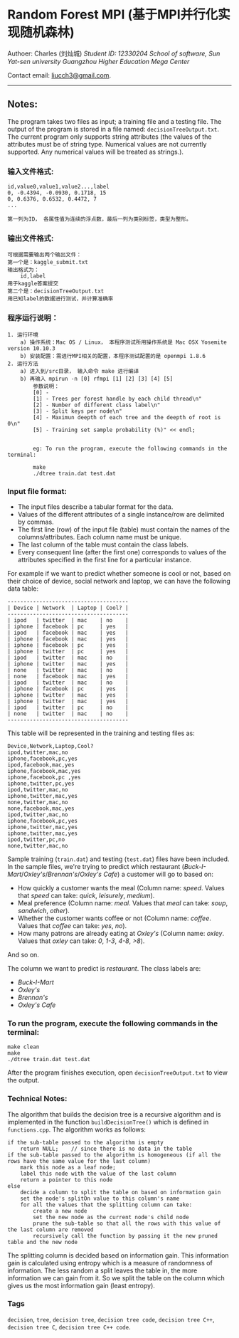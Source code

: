 Random Forest MPI (基于MPI并行化实现随机森林)
===========================================

Authoer: Charles (刘灿城)
*Student ID: 12330204*
*School of software, Sun Yat-sen university*
*Guangzhou Higher Education Mega Center*  

Contact email: [liucch3@gmail.com](mailto:liucch3@gmail.com).

--------------------------------------------------------------------------------------------

Notes:
------

The program takes two files as input; a training file and a testing file. The output of the program is stored in a file named: `decisionTreeOutput.txt`.  
The current program only supports string attributes (the values of the attributes must be of string type. Numerical values are not currently supported. Any numerical values will be treated as strings.).

### 输入文件格式:
    id,value0,value1,value2...,label
    0, -0.4394, -0.0930, 0.1718, 15
    0, 0.6376, 0.6532, 0.4472, 7
    ...

    第一列为ID， 各属性值为连续的浮点数，最后一列为类别标签，类型为整形。

### 输出文件格式:
    可根据需要输出两个输出文件：
    第一个是：kaggle_submit.txt
    输出格式为：
        id,label
    用于kaggle答案提交
    第二个是：decisionTreeOutput.txt
    用已知label的数据进行测试，并计算准确率

### 程序运行说明：
    1. 运行环境
        a) 操作系统：Mac OS / Linux， 本程序测试所用操作系统是 Mac OSX Yosemite version 10.10.3
        b) 安装配置：需进行MPI相关的配置，本程序测试配置的是 openmpi 1.8.6
    2. 运行方法
        a) 进入到/src目录， 输入命令 make 进行编译
        b) 再输入 mpirun -n [0] rfmpi [1] [2] [3] [4] [5] 
            参数说明：
            [0] - 
            [1] - Trees per forest handle by each child thread\n"
            [2] - Number of different class label\n"
            [3] - Split keys per node\n"
            [4] - Maximun deepth of each tree and the deepth of root is 0\n"
            [5] - Training set sample probability (%)" << endl;


            eg: To run the program, execute the following commands in the terminal:

            make
            ./dtree train.dat test.dat

### Input file format:

* The input files describe a tabular format for the data.
* Values of the different attributes of a single instance/row are delimited by commas.
* The first line (row) of the input file (table) must contain the names of the columns/attributes. Each column name must be unique.
* The last column of the table must contain the class labels.
* Every consequent line (after the first one) corresponds to values of the attributes specified in the first line for a particular instance.

For example if we want to predict whether someone is cool or not, based on their choice of device, social network and laptop, we can have the following data table:

    --------------------------------------
    | Device | Network  | Laptop | Cool? |
    --------------------------------------
    | ipod   | twitter  | mac    | no    |
    | iphone | facebook | pc     | yes   |
    | ipod   | facebook | mac    | yes   |
    | iphone | facebook | mac    | yes   |
    | iphone | facebook | pc     | yes   |
    | iphone | twitter  | pc     | yes   |
    | ipod   | twitter  | mac    | no    |
    | iphone | twitter  | mac    | yes   |
    | none   | twitter  | mac    | no    |
    | none   | facebook | mac    | yes   |
    | ipod   | twitter  | mac    | no    |
    | iphone | facebook | pc     | yes   |
    | iphone | twitter  | mac    | yes   |
    | iphone | twitter  | mac    | yes   |
    | ipod   | twitter  | pc     | no    |
    | none   | twitter  | mac    | no    |
    --------------------------------------

This table will be represented in the training and testing files as:

    Device,Network,Laptop,Cool?
    ipod,twitter,mac,no
    iphone,facebook,pc,yes
    ipod,facebook,mac,yes
    iphone,facebook,mac,yes
    iphone,facebook,pc ,yes
    iphone,twitter,pc,yes
    ipod,twitter,mac,no
    iphone,twitter,mac,yes
    none,twitter,mac,no
    none,facebook,mac,yes
    ipod,twitter,mac,no
    iphone,facebook,pc,yes
    iphone,twitter,mac,yes
    iphone,twitter,mac,yes
    ipod,twitter,pc,no
    none,twitter,mac,no

Sample training (`train.dat`) and testing (`test.dat`) files have been included.  
In the sample files, we're trying to predict which restaurant (*Buck-I-Mart*/*Oxley's*/*Brennan's*/*Oxley's Cafe*) a customer will go to based on:

* How quickly a customer wants the meal (Column name: *speed*. Values that *speed* can take: *quick*, *leisurely*, *medium*).
* Meal preference (Column name: *meal*. Values that *meal* can take: *soup*, *sandwich*, *other*).
* Whether the customer wants coffee or not (Column name: *coffee*. Values that *coffee* can take: *yes*, *no*).
* How many patrons are already eating at *Oxley's* (Column name: *oxley*. Values that *oxley* can take: *0*, *1-3*, *4-8*, *>8*).

And so on.

The column we want to predict is *restaurant*. The class labels are:   

* *Buck-I-Mart*
* *Oxley's*
* *Brennan's*
* *Oxley's Cafe*

### To run the program, execute the following commands in the terminal:

    make clean
    make
    ./dtree train.dat test.dat

After the program finishes execution, open `decisionTreeOutput.txt` to view the output.

### Technical Notes:

The algorithm that builds the decision tree is a recursive algorithm and is implemented in the function `buildDecisionTree()` which is defined in `functions.cpp`. The algorithm works as follows:

    if the sub-table passed to the algorithm is empty
        return NULL;    // since there is no data in the table
    if the sub-table passed to the algorithm is homogeneous (if all the rows have the same value for the last column)
        mark this node as a leaf node;
        label this node with the value of the last column
        return a pointer to this node
    else
        decide a column to split the table on based on information gain
        set the node's splitOn value to this column's name
        for all the values that the splitting column can take:
            create a new node
            set the new node as the current node's child node
            prune the sub-table so that all the rows with this value of the last column are removed
            recursively call the function by passing it the new pruned table and the new node

The splitting column is decided based on information gain. This information gain is calculated using entropy which is a measure of randomness of information. The less random a split leaves the table in, the more information we can gain from it. So we split the table on the column which gives us the most information gain (least entropy).

### Tags

`decision`, `tree`, `decision tree`, `decision tree code`, `decision tree C++`, `decision tree C`, `decision tree C++ code`.
